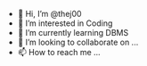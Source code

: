 - 👋 Hi, I’m @thej00
- 👀 I’m interested in Coding
- 🌱 I’m currently learning DBMS
- 💞️ I’m looking to collaborate on ...
- 📫 How to reach me ...

<!---
thej00/thej00 is a ✨ special ✨ repository because its `README.md` (this file) appears on your GitHub profile.
You can click the Preview link to take a look at your changes.
--->
